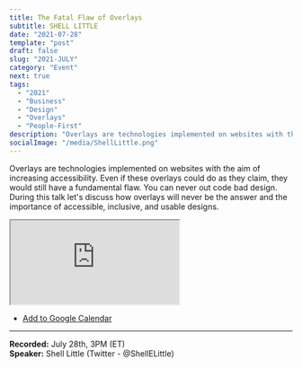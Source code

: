 ```yaml
---
title: The Fatal Flaw of Overlays
subtitle: SHELL LITTLE
date: "2021-07-28"
template: "post"
draft: false
slug: "2021-JULY"
category: "Event"
next: true
tags:
  - "2021"
  - "Business"
  - "Design"
  - "Overlays"
  - "People-First"
description: "Overlays are technologies implemented on websites with the aim of increasing accessibility. Even if these overlays could do as they claim, they would still have a fundamental flaw. You can never out code bad design. During this talk let's discuss how overlays will never be the answer and the importance of accessible, inclusive, and usable designs."
socialImage: "/media/ShellLittle.png"
---
```

Overlays are technologies implemented on websites with the aim of increasing accessibility. Even if these overlays could do as they claim, they would still have a fundamental flaw. You can never out code bad design. During this talk let's discuss how overlays will never be the answer and the importance of accessible, inclusive, and usable designs.

<iframe title="The Fatal Flaw of Overlays by Shell Little" src="https://www.youtube.com/embed/k6VmSjEIiks" allow="accelerometer; autoplay; encrypted-media; gyroscope; picture-in-picture" allowfullscreen></iframe>

<ul class="calendar"><li class="calendar__list-item"><a target="_blank" href="https://calendar.google.com/event?action=TEMPLATE&amp;tmeid=NGtkaG9laXRibmduMTEzZDhjdWVmcGhkMTEgYWNjZXNzaWJpbGl0eXRhbGtzQG0&amp;tmsrc=accessibilitytalks%40gmail.com">Add to Google Calendar</a></li></ul>

-----
<b>Recorded:</b> July 28th, 3PM (ET)<br/>
<b>Speaker:</b> Shell Little (Twitter - @ShellELittle)
